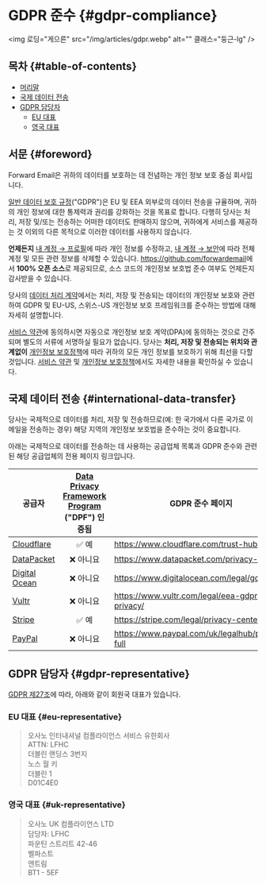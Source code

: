 # GDPR 준수 {#gdpr-compliance}

<img 로딩="게으른" src="/img/articles/gdpr.webp" alt="" 클래스="둥근-lg" />

## 목차 {#table-of-contents}

* [머리말](#foreword)
* [국제 데이터 전송](#international-data-transfer)
* [GDPR 담당자](#gdpr-representative)
  * [EU 대표](#eu-representative)
  * [영국 대표](#uk-representative)

## 서문 {#foreword}

Forward Email은 귀하의 데이터를 보호하는 데 전념하는 개인 정보 보호 중심 회사입니다.

[일반 데이터 보호 규정](https://en.wikipedia.org/wiki/General_Data_Protection_Regulation)("GDPR")은 EU 및 EEA 외부로의 데이터 전송을 규율하며, 귀하의 개인 정보에 대한 통제력과 권리를 강화하는 것을 목표로 합니다. 다행히 당사는 처리, 저장 및/또는 전송하는 어떠한 데이터도 판매하지 않으며, 귀하에게 서비스를 제공하는 것 이외의 다른 목적으로 이러한 데이터를 사용하지 않습니다.

**언제든지** [내 계정 → 프로필](/my-account/profile)에 따라 개인 정보를 수정하고, [내 계정 → 보안](/my-account/security)에 따라 전체 계정 및 모든 관련 정보를 삭제할 수 있습니다. <https://github.com/forwardemail>에서 **100% 오픈 소스**로 제공되므로, 소스 코드의 개인정보 보호법 준수 여부도 언제든지 감사받을 수 있습니다.

당사의 [데이터 처리 계약](/dpa)에서는 처리, 저장 및 전송되는 데이터의 개인정보 보호와 관련하여 GDPR 및 EU-US, 스위스-US 개인정보 보호 프레임워크를 준수하는 방법에 대해 자세히 설명합니다.

[서비스 약관](/terms)에 동의하시면 자동으로 개인정보 보호 계약(DPA)에 동의하는 것으로 간주되며 별도의 서류에 서명하실 필요가 없습니다. 당사는 **처리, 저장 및 전송되는 위치와 관계없이** [개인정보 보호정책](/privacy)에 따라 귀하의 모든 개인 정보를 보호하기 위해 최선을 다할 것입니다. [서비스 약관](/terms) 및 [개인정보 보호정책](/privacy)에서도 자세한 내용을 확인하실 수 있습니다.

## 국제 데이터 전송 {#international-data-transfer}

당사는 국제적으로 데이터를 처리, 저장 및 전송하므로(예: 한 국가에서 다른 국가로 이메일을 전송하는 경우) 해당 지역의 개인정보 보호법을 준수하는 것이 중요합니다.

아래는 국제적으로 데이터를 전송하는 데 사용하는 공급업체 목록과 GDPR 준수와 관련된 해당 공급업체의 전용 페이지 링크입니다.

| 공급자 | [Data Privacy Framework Program](https://www.dataprivacyframework.gov/) ("DPF") 인증됨 | GDPR 준수 페이지 |
| ----------------------------------------- | :---------------------------------------------------------------------------------------: | ------------------------------------------------- |
| [Cloudflare](https://cloudflare.com) | :white_check_mark: 예 | <https://www.cloudflare.com/trust-hub/gdpr/> |
| [DataPacket](https://www.datapacket.com/) | :x: 아니요 | <https://www.datapacket.com/privacy-policy> |
| [Digital Ocean](https://digitalocean.com) | :x: 아니요 | <https://www.digitalocean.com/legal/gdpr> |
| [Vultr](https://www.vultr.com) | :x: 아니요 | <https://www.vultr.com/legal/eea-gdpr-privacy/> |
| [Stripe](https://stripe.com/) | :white_check_mark: 예 | <https://stripe.com/legal/privacy-center> |
| [PayPal](https://www.paypal.com/us/home) | :x: 아니요 | <https://www.paypal.com/uk/legalhub/privacy-full> |

## GDPR 담당자 {#gdpr-representative}

[GDPR 제27조](https://gdpr-info.eu/art-27-gdpr/)에 따라, 아래와 같이 회원국 대표가 있습니다.

### EU 대표 {#eu-representative}

<blockquote class="notranslate">오사노 인터내셔널 컴플라이언스 서비스 유한회사<br />ATTN: LFHC<br />더블린 랜딩스 3번지<br />노스 월 키<br />더블린 1<br />D01C4E0</blockquote>

### 영국 대표 {#uk-representative}

<blockquote class="notranslate">오사노 UK 컴플라이언스 LTD<br />담당자: LFHC<br />파운틴 스트리트 42-46<br />벨파스트<br />앤트림<br />BT1 - 5EF</blockquote>